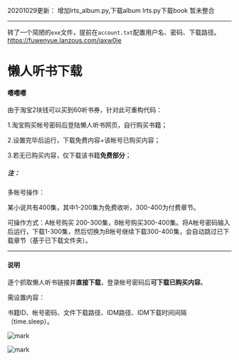 20201029更新：
增加lrts_album.py,下载album
lrts.py下载book
暂未整合

---
转了一个简陋的`exe`文件，提前在`account.txt`配置用户名、密码、下载路径。
https://fuwenyue.lanzous.com/iaxw0je
# 懒人听书下载

#### 嘤嘤嘤

由于淘宝2块钱可以买到60听书券，针对此可重构代码：

1.淘宝购买帐号密码后登陆懒人听书网页，自行购买书籍；

2.设置完毕后运行，下载免费内容+该帐号已购买内容；

3.若无已购买内容，仅下载该书籍**免费部分**；

##### 注：

多帐号操作：

某小说共有400集，其中1-200集为免费收听，300-400为付费章节。

可操作方式：A帐号购买 200-300集，B帐号购买300-400集。将A帐号密码输入后运行，下载1-300集，然后切换为B帐号继续下载300-400集，会自动跳过已下载章节（基于已下载文件夹）。

---

#### 说明

逐个抓取懒人听书链接并**直接下载**，登录帐号密码后**可下载已购买内容**。

需设置内容：

书籍ID、帐号密码、文件下载路径、IDM路径、IDM下载时间间隔（time.sleep）。



![mark](http://imgs.bizha.top/bizha/20200430/1y1jzTqJRYdL.png?imageslim)







![mark](http://imgs.bizha.top/bizha/20200430/6PDY3POH0kT0.gif)
